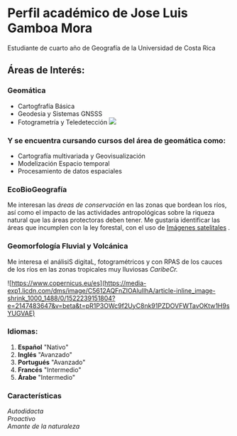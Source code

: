 # Perfil académico de Jose Luis Gamboa Mora
Estudiante de cuarto año de Geografía de la Universidad de Costa Rica  
## Áreas de Interés:
### **Geomática**
+ Cartogfrafía Básica
+ Geodesia y Sistemas GNSSS
+ Fotogrametría y Teledetección
![](https://gisgeography.com/wp-content/uploads/2015/11/What-Is-Remote-Sensing-1.jpg)

### Y se encuentra cursando cursos del área de geomática como:
+ Cartografía multivariada y Geovisualización
+ Modelización Espacio temporal
+ Procesamiento de datos espaciales

### **EcoBioGeografía**
Me interesan las _áreas de conservación_ en las zonas que bordean los ríos, así como el impacto de las actividades antropológicas sobre la riqueza natural que las áreas protectoras deben tener. Me gustaría identificar las áreas que incumplen con la ley forestal, con el uso de [Imágenes satelitales](https://www.copernicus.eu/es) .

### **Geomorfología Fluvial y Volcánica**
Me interesa el análisiS digitaL, fotogramétricos y con RPAS de los cauces de los ríos en las zonas tropicales muy lluviosas _CaribeCr._

![https://www.copernicus.eu/es](https://media-exp1.licdn.com/dms/image/C5612AQFnZIOAlulIhA/article-inline_image-shrink_1000_1488/0/1522239151804?e=2147483647&v=beta&t=pR1P3OWc9f2UyC8nk91PZDOVFWTavOKtw1H9sYUGVAE)

### Idiomas:
1. **Español** "Nativo"
2. **Inglés** "Avanzado"
3. **Portugués** "Avanzado"
4. **Francés** "Intermedio"
5. **Árabe** "Intermedio"

### Características 
_Autodidacta_  
_Proactivo_  
_Amante de la naturaleza_  
